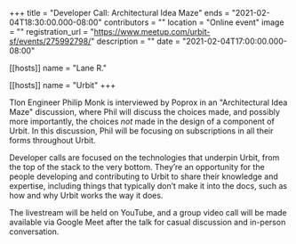+++
title = "Developer Call: Architectural Idea Maze"
ends = "2021-02-04T18:30:00.000-08:00"
contributors = ""
location = "Online event"
image = ""
registration_url = "https://www.meetup.com/urbit-sf/events/275992798/"
description = ""
date = "2021-02-04T17:00:00.000-08:00"

[[hosts]]
name = "Lane R."

[[hosts]]
name = "Urbit"
+++

Tlon Engineer Philip Monk is interviewed by Poprox in an "Architectural Idea Maze" discussion, where Phil will discuss the choices made, and possibly more importantly, the choices _not_ made in the design of a component of Urbit. In this discussion, Phil will be focusing on subscriptions in all their forms throughout Urbit.

Developer calls are focused on the technologies that underpin Urbit, from the top of the stack to the very bottom. They’re an opportunity for the people developing and contributing to Urbit to share their knowledge and expertise, including things that typically don’t make it into the docs, such as how and why Urbit works the way it does.

The livestream will be held on YouTube, and a group video call will be made available via Google Meet after the talk for casual discussion and in-person conversation.
